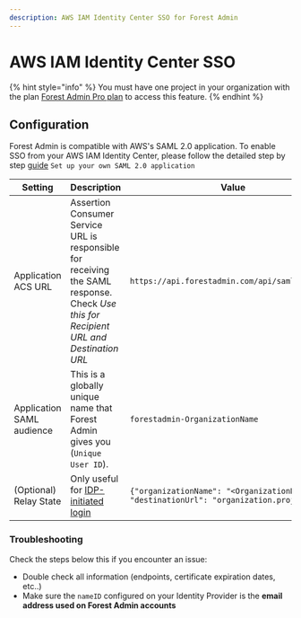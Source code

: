 ```yaml
---
description: AWS IAM Identity Center SSO for Forest Admin
---
```


# AWS IAM Identity Center SSO

{% hint style="info" %}
You must have one project in your organization with the plan [Forest Admin Pro plan](https://www.forestadmin.com/pricing) to access this feature.
{% endhint %}

## Configuration

Forest Admin is compatible with AWS's SAML 2.0 application. To enable SSO from your AWS IAM Identity Center, please follow the detailed step by step [guide](https://docs.aws.amazon.com/singlesignon/latest/userguide/set-up-single-sign-on-access-to-applications.html) `Set up your own SAML 2.0 application`

| Setting                                      | Description                                                                            | Value                                                                                   |
| -------------------------------------------- | -------------------------------------------------------------------------------------- | --------------------------------------------------------------------------------------- |
| Application ACS URL                      | Assertion Consumer Service URL is responsible for receiving the SAML response. Check _Use this for Recipient URL and Destination URL_ | `https://api.forestadmin.com/api/saml/callback`                                         |
| Application SAML audience                       | This is a globally unique name that Forest Admin gives you (`Unique User ID`).         | `forestadmin-OrganizationName`                                                          |
| (Optional) Relay State                       | Only useful for [IDP-initiated login](../organization-settings.md#idp-initiated-login) | `{"organizationName": "<OrganizationName>", "destinationUrl": "organization.projects"}` |

### Troubleshooting

Check the steps below this if you encounter an issue:

- Double check all information (endpoints, certificate expiration dates, etc..)
- Make sure the `nameID` configured on your Identity Provider is the **email address used on Forest Admin accounts**
